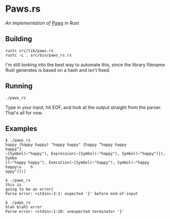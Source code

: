 # Paws.rs

*An implementation of [Paws](http://ell.io/spec) in Rust*

## Building

    rustc src/lib/paws.rs
    rustc -L . src/bin/paws_rs.rs

I'm still looking into the best way to automate this, since the library filename
Rust generates is based on a hash and isn't fixed.

## Running

    ./paws_rs

Type in your input, hit EOF, and look at the output straight from the parser.
That's all for now.

## Examples

    $ ./paws_rs
    happy (happy happy) "happy happy" {happy “happy happy
    happy”}
    ~[Symbol(~"happy"), Expression(~[Symbol(~"happy"), Symbol(~"happy")]), Symbo
    l(~"happy happy"), Execution(~[Symbol(~"happy"), Symbol(~"happy happy\n    h
    appy")])]

    $ ./paws_rs
    this is
    going to be an error{
    Parse error: <stdin>:3:1: expected '}' before end-of-input

    $ ./paws_rs
    blah blah} error
    Parse error: <stdin>:1:10: unexpected terminator '}'
